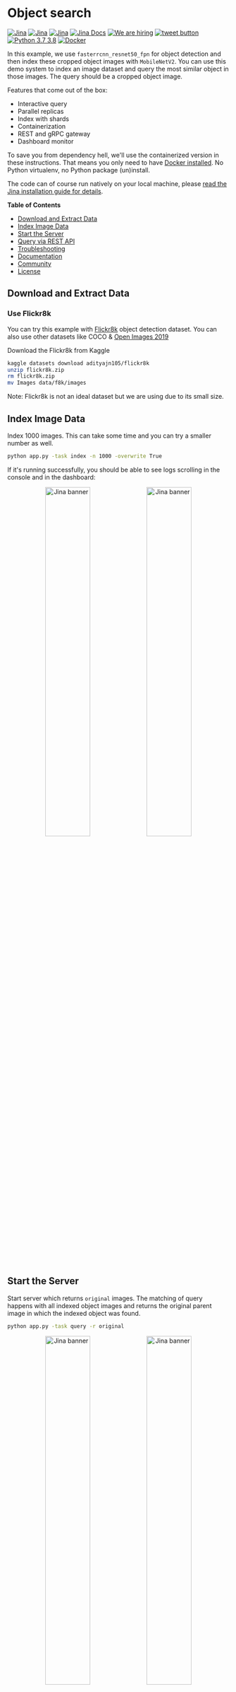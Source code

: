 
# Object search

<p align="center">
 
[![Jina](https://github.com/jina-ai/jina/blob/master/.github/badges/jina-badge.svg "We fully commit to open-source")](https://jina.ai)
[![Jina](https://github.com/jina-ai/jina/blob/master/.github/badges/jina-hello-world-badge.svg "Run Jina 'Hello, World!' without installing anything")](https://github.com/jina-ai/jina#jina-hello-world-)
[![Jina](https://github.com/jina-ai/jina/blob/master/.github/badges/license-badge.svg "Jina is licensed under Apache-2.0")](#license)
[![Jina Docs](https://github.com/jina-ai/jina/blob/master/.github/badges/docs-badge.svg "Checkout our docs and learn Jina")](https://docs.jina.ai)
[![We are hiring](https://github.com/jina-ai/jina/blob/master/.github/badges/jina-corp-badge-hiring.svg "We are hiring full-time position at Jina")](https://jobs.jina.ai)
<a href="https://twitter.com/intent/tweet?text=%F0%9F%91%8DCheck+out+Jina%3A+the+New+Open-Source+Solution+for+Neural+Information+Retrieval+%F0%9F%94%8D%40JinaAI_&url=https%3A%2F%2Fgithub.com%2Fjina-ai%2Fjina&hashtags=JinaSearch&original_referer=http%3A%2F%2Fgithub.com%2F&tw_p=tweetbutton" target="_blank">
  <img src="https://github.com/jina-ai/jina/blob/master/.github/badges/twitter-badge.svg"
       alt="tweet button" title="👍Share Jina with your friends on Twitter"></img>
</a>
[![Python 3.7 3.8](https://github.com/jina-ai/jina/blob/master/.github/badges/python-badge.svg "Jina supports Python 3.7 and above")](#)
[![Docker](https://github.com/jina-ai/jina/blob/master/.github/badges/docker-badge.svg "Jina is multi-arch ready, can run on differnt architectures")](https://hub.docker.com/r/jinaai/jina/tags)

</p>

In this example, we use `fasterrcnn_resnet50_fpn` for object detection and then index these cropped object images with `MobileNetV2`. You can use this demo system to index an image dataset and query the most similar object in those images. The query should be a cropped object image.

Features that come out of the box:

- Interactive query
- Parallel replicas
- Index with shards
- Containerization
- REST and gRPC gateway
- Dashboard monitor

To save you from dependency hell, we'll use the containerized version in these instructions. That means you only need to have [Docker installed](https://docs.docker.com/get-docker/). No Python virtualenv, no Python package (un)install. 

The code can of course run natively on your local machine, please [read the Jina installation guide for details](https://docs.jina.ai/chapters/install/via-pip.html).

<!-- START doctoc generated TOC please keep comment here to allow auto update -->
<!-- DON'T EDIT THIS SECTION, INSTEAD RE-RUN doctoc TO UPDATE -->
**Table of Contents**

- [Download and Extract Data](#download-and-extract-data)
- [Index Image Data](#index-image-data)
- [Start the Server](#start-the-server)
- [Query via REST API](#query-via-rest-api)
- [Troubleshooting](#troubleshooting)
- [Documentation](#documentation)
- [Community](#community)
- [License](#license)

<!-- END doctoc generated TOC please keep comment here to allow auto update -->

## Download and Extract Data
### Use Flickr8k
You can try this example with [Flickr8k](https://www.kaggle.com/adityajn105/flickr8k) object detection dataset. You can also use other datasets like COCO & [Open Images 2019](https://www.kaggle.com/c/open-images-2019-object-detection/overview)

Download the Flickr8k from Kaggle

```bash
kaggle datasets download adityajn105/flickr8k
unzip flickr8k.zip 
rm flickr8k.zip
mv Images data/f8k/images
```

Note: Flickr8k is not an ideal dataset but we are using due to its small size.

## Index Image Data
Index 1000 images. This can take some time and you can try a smaller number as well.
```bash
python app.py -task index -n 1000 -overwrite True
```

If it's running successfully, you should be able to see logs scrolling in the console and in the dashboard:

<p align="center">
  <img src=".github/.README_images/0a8863abb3fcee182e1fe8fe46c47b7a.gif?raw=true" alt="Jina banner" width="45%">
  <img src=".github/.README_images/ed2907cd11ac26a2a3a2555f16071d13.gif?raw=true" alt="Jina banner" width="45%">
</p>

## Start the Server
Start server which returns `original` images. The matching of query happens with all indexed object images and returns the original parent image in which the indexed object was found.
```bash
python app.py -task query -r original
```

<p align="center">
  <img src=".github/.README_images/dog.png?raw=true" alt="Jina banner" width="45%">
  <img src=".github/.README_images/dog-results.png?raw=true" alt="Jina banner" width="45%">
</p>

Start server which returns `object` images. The matching of query happens with all indexed object images and returns them.
```bash
python app.py -task query -r object
```

<p align="center">
  <img src=".github/.README_images/cycle.png?raw=true" alt="Jina banner" width="45%">
  <img src=".github/.README_images/cycle-results.png?raw=true" alt="Jina banner" width="45%">
</p>

## Query via REST API

When the REST gateway is enabled, Jina uses the [data URI scheme](https://en.wikipedia.org/wiki/Data_URI_scheme) to represent multimedia data. Simply organize your picture(s) into this scheme and send a POST request to `http://0.0.0.0:45678/api/search`, e.g.:

```bash
curl --verbose --request POST -d '{"top_k": 10, "mode": "search",  "data": ["data:image/png;base64,iVBORw0KGgoAAAANSUhEUgAAAAgAAAAICAIAAABLbSncAAAA2ElEQVR4nADIADf/AxWcWRUeCEeBO68T3u1qLWarHqMaxDnxhAEaLh0Ssu6ZGfnKcjP4CeDLoJok3o4aOPYAJocsjktZfo4Z7Q/WR1UTgppAAdguAhR+AUm9AnqRH2jgdBZ0R+kKxAFoAME32BL7fwQbcLzhw+dXMmY9BS9K8EarXyWLH8VYK1MACkxlLTY4Eh69XfjpROqjE7P0AeBx6DGmA8/lRRlTCmPkL196pC0aWBkVs2wyjqb/LABVYL8Xgeomjl3VtEMxAeaUrGvnIawVh/oBAAD///GwU6v3yCoVAAAAAElFTkSuQmCC", "data:image/png;base64,iVBORw0KGgoAAAANSUhEUgAAAAgAAAAICAIAAABLbSncAAAA2ElEQVR4nADIADf/AvdGjTZeOlQq07xSYPgJjlWRwfWEBx2+CgAVrPrP+O5ghhOa+a0cocoWnaMJFAsBuCQCgiJOKDBcIQTiLieOrPD/cp/6iZ/Iu4HqAh5dGzggIQVJI3WqTxwVTDjs5XJOy38AlgHoaKgY+xJEXeFTyR7FOfF7JNWjs3b8evQE6B2dTDvQZx3n3Rz6rgOtVlaZRLvR9geCAxuY3G+0mepEAhrTISES3bwPWYYi48OUrQOc//IaJeij9xZGGmDIG9kc73fNI7eA8VMBAAD//0SxXMMT90UdAAAAAElFTkSuQmCC"]}' -H 'Content-Type: application/json' 'http://0.0.0.0:45678/api/search'
```

[JSON payload syntax and spec can be found in the docs](https://docs.jina.ai/chapters/restapi/#).

This example shows you how to feed data into Jina via REST gateway. By default, Jina uses a gRPC gateway, which has much higher performance and rich features. If you are interested in that, go ahead and check out our [other examples](https://learn.jina.ai) and [read our documentation on Jina IO](https://docs.jina.ai/chapters/io/#).


## Troubleshooting

### Memory Issues

If you are using Docker Desktop, make sure to assign enough memory for your Docker container, especially when you have multiple replicas. Below are my MacOS settings with two replicas:


<p align="center">
  <img src=".github/.README_images/d4165abd.png?raw=true" alt="Jina banner" width="80%">
</p>

## Documentation 

<a href="https://docs.jina.ai/">
<img align="right" width="350px" src="https://github.com/jina-ai/jina/blob/master/.github/jina-docs.png" />
</a>

The best way to learn Jina in depth is to read our documentation. Documentation is built on every push, merge, and release event of the master branch. You can find more details about the following topics in our documentation.

- [Jina command line interface arguments explained](https://docs.jina.ai/chapters/cli/index.html)
- [Jina Python API interface](https://docs.jina.ai/api/jina.html)
- [Jina YAML syntax for executor, driver and flow](https://docs.jina.ai/chapters/yaml/yaml.html)
- [Jina Protobuf schema](https://docs.jina.ai/chapters/proto/index.html)
- [Environment variables used in Jina](https://docs.jina.ai/chapters/envs.html)
- ... [and more](https://docs.jina.ai/index.html)

## Community

- [Slack channel](https://join.slack.com/t/jina-ai/shared_invite/zt-dkl7x8p0-rVCv~3Fdc3~Dpwx7T7XG8w) - a communication platform for developers to discuss Jina
- [Community newsletter](mailto:newsletter+subscribe@jina.ai) - subscribe to the latest update, release and event news of Jina
- [LinkedIn](https://www.linkedin.com/company/jinaai/) - get to know Jina AI as a company and find job opportunities
- [![Twitter Follow](https://img.shields.io/twitter/follow/JinaAI_?label=Follow%20%40JinaAI_&style=social)](https://twitter.com/JinaAI_) - follow us and interact with us using hashtag `#JinaSearch`  
- [Company](https://jina.ai) - know more about our company, we are fully committed to open-source!

## License

Copyright (c) 2020 Jina AI Limited. All rights reserved.

Jina is licensed under the Apache License, Version 2.0. See [LICENSE](https://github.com/jina-ai/jina/blob/master/LICENSE) for the full license text.
